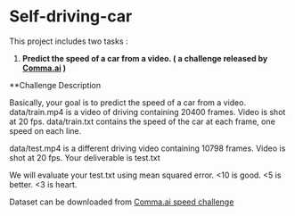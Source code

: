 # Self-driving-car
This project includes two tasks :

1) **Predict the speed of a car from a video. ( a challenge released by [Comma.ai](https://github.com/commaai) )**

**Challenge Description

Basically, your goal is to predict the speed of a car from a video.
data/train.mp4 is a video of driving containing 20400 frames. Video is shot at 20 fps.
data/train.txt contains the speed of the car at each frame, one speed on each line.

data/test.mp4 is a different driving video containing 10798 frames. Video is shot at 20 fps.
Your deliverable is test.txt

We will evaluate your test.txt using mean squared error. <10 is good. <5 is better. <3 is heart.

Dataset can be downloaded from  [Comma.ai speed challenge](https://github.com/commaai/speedchallenge)

